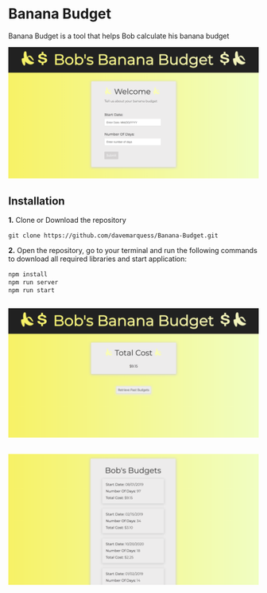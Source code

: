 # Banana Budget


Banana Budget is a tool that helps Bob calculate his banana budget

![](images/Home.png)

## Installation

**1.** Clone or Download the repository
```
git clone https://github.com/davemarquess/Banana-Budget.git
```

**2.** Open the repository, go to your terminal and run the following commands to download all required libraries and start application:
```
npm install
npm run server
npm run start
```

##

![](images/TotalCost.png)


##

![](images/PastBudgets.png)
